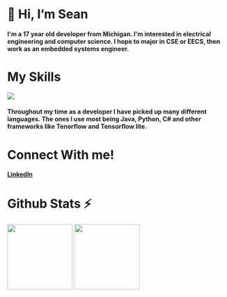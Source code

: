 # 👋 Hi, I’m Sean
#### I'm a 17 year old developer from Michigan. I'm interested in electrical engineering and computer science. I hope to major in CSE or EECS, then work as an embedded systems engineer.<br>
# My Skills
<img src="https://skillicons.dev/icons?i=java,cs,python,js,ts,html,mongodb,&theme=light"></img><br>
#### Throughout my time as a developer I have picked up many different languages. The ones I use most being Java, Python, C# and other frameworks like Tenorflow and Tensorflow lite.
# Connect With me!
#### [LinkedIn](https://www.linkedin.com/in/seanernstes/)
# Github Stats ⚡
<div>
<img height="150" src="https://github-readme-stats.vercel.app/api?username=seanern&show_icons=true">
<img height="150" src="https://github-readme-stats.vercel.app/api/top-langs/?username=SeanErn&layout=compact&exclude_repo=mcrustplus">
</div>
